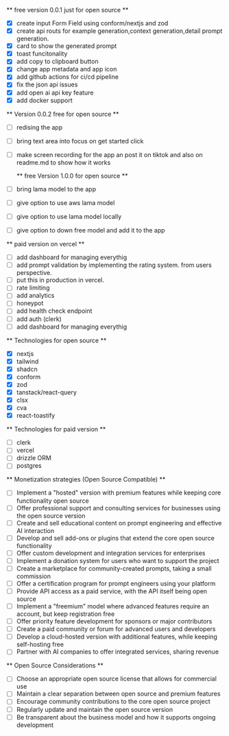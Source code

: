 ** free version 0.0.1 just for open source **

- [x] create input Form Field using conform/nextjs and zod
- [x] create api routs for example generation,context generation,detail prompt generation.
- [x] card to show the generated prompt
- [x] toast funcitonality
- [x] add copy to clipboard button
- [x] change app metadata and app icon
- [x] add github actions for ci/cd pipeline
- [x] fix the json api issues
- [x] add open ai api key feature
- [x] add docker support

** Version 0.0.2 free for open source **

- [ ] redising the app
- [ ] bring text area into focus on get started click
- [ ] make screen recording for the app an post it on tiktok and also on readme.md to show how it works

  ** free Version 1.0.0 for open source **

- [ ] bring lama model to the app
- [ ] give option to use aws lama model
- [ ] give option to use lama model locally
- [ ] give option to down free model and add it to the app

** paid version on vercel **

- [ ] add dashboard for managing everythig
- [ ] add prompt validation by implementing the rating system. from users perspective.
- [ ] put this in production in vercel.
- [ ] rate limiting
- [ ] add analytics
- [ ] honeypot
- [ ] add health check endpoint
- [ ] add auth (clerk)
- [ ] add dashboard for managing everythig

** Technologies for open source **

- [x] nextjs
- [x] tailwind
- [x] shadcn
- [x] conform
- [x] zod
- [x] tanstack/react-query
- [x] clsx
- [x] cva
- [x] react-toastify

** Technologies for paid version **

- [ ] clerk
- [ ] vercel
- [ ] drizzle ORM
- [ ] postgres

** Monetization strategies (Open Source Compatible) **

- [ ] Implement a "hosted" version with premium features while keeping core functionality open source
- [ ] Offer professional support and consulting services for businesses using the open source version
- [ ] Create and sell educational content on prompt engineering and effective AI interaction
- [ ] Develop and sell add-ons or plugins that extend the core open source functionality
- [ ] Offer custom development and integration services for enterprises
- [ ] Implement a donation system for users who want to support the project
- [ ] Create a marketplace for community-created prompts, taking a small commission
- [ ] Offer a certification program for prompt engineers using your platform
- [ ] Provide API access as a paid service, with the API itself being open source
- [ ] Implement a "freemium" model where advanced features require an account, but keep registration free
- [ ] Offer priority feature development for sponsors or major contributors
- [ ] Create a paid community or forum for advanced users and developers
- [ ] Develop a cloud-hosted version with additional features, while keeping self-hosting free
- [ ] Partner with AI companies to offer integrated services, sharing revenue

** Open Source Considerations **

- [ ] Choose an appropriate open source license that allows for commercial use
- [ ] Maintain a clear separation between open source and premium features
- [ ] Encourage community contributions to the core open source project
- [ ] Regularly update and maintain the open source version
- [ ] Be transparent about the business model and how it supports ongoing development
